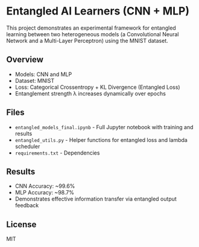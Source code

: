 # Entangled AI Learners (CNN + MLP)

This project demonstrates an experimental framework for entangled learning between two heterogeneous models (a Convolutional Neural Network and a Multi-Layer Perceptron) using the MNIST dataset.

## Overview

- Models: CNN and MLP
- Dataset: MNIST
- Loss: Categorical Crossentropy + KL Divergence (Entangled Loss)
- Entanglement strength λ increases dynamically over epochs

## Files

- `entangled_models_final.ipynb` - Full Jupyter notebook with training and results
- `entangled_utils.py` - Helper functions for entangled loss and lambda scheduler
- `requirements.txt` - Dependencies

## Results

- CNN Accuracy: ~99.6%
- MLP Accuracy: ~98.7%
- Demonstrates effective information transfer via entangled output feedback

## License

MIT
